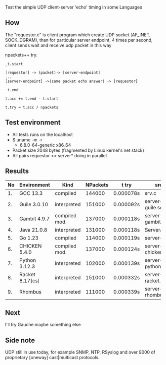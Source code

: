 Test the simple UDP client-server 'echo' timing in some Languages

## How

The "requestor.c" is client program which create UDP socket (AF\_INET, SOCK\_DGRAM),
than for particular server endpoint, 4 times per second, client sends wait and receive udp packet
in this way

npackets++ try:

    _t.start

    [requestor] -> (packet)-> [server-endpoint]
    ...
    [server-endpoint] ->(same packet echo answer) -> [requestor]

    _t.end

    t.acc += t.end - t.start

    t.try = t.acc / npackets


## Test environment

* All tests runs on the localhost
* $ uname -m -r
   - 6.8.0-64-generic x86_64
* Packet size 2048 bytes
   (fragmented by Linux kernel's net stack)
* All pairs requestor <> server* doing in parallel

## Results

| No | Environment     | Kind          | NPackets | t try     | src file           |
|----|-----------------|---------------|----------|-----------|--------------------|
| 1. | GCC 13.3        | compiled      | 144000   | 0.000078s | srv.c              |
| 2. | Guile 3.0.10    | interpreted   | 151000   | 0.000092s | server-guile.scm   |
| 3. | Gambit 4.9.7    | compiled mod. | 137000   | 0.000118s | server-gambit.scm  |
| 4. | Java 21.0.8     | interpreted   | 131000   | 0.000118s | ServerJava.java    |
| 5. | Go 1.23         | compiled      | 114000   | 0.000119s | server-go.go       |
| 6. | CHICKEN 5.4.0   | compiled mod. | 137000   | 0.000124s | server-chicken.scm |
| 7. | Python 3.12.3   | interpreted   | 102000   | 0.000139s | server-python.py   |
| 8. | Racket 8.17[cs] | interpreted   | 151000   | 0.000332s | server-racket.rkt  |
| 9. | Rhombus         | interpreted   | 111000   | 0.000339s | server-rhombus.rhm |

## Next

I'll try Gauche  maybe something else

## Side note

UDP still in use today, for example SNMP, NTP, RSyslog and over 9000 of proprietary [oneway] cast|multicast protocols.
